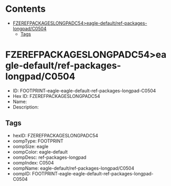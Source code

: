 



Contents
========

* [FZEREFPACKAGESLONGPADC54>eagle-default/ref-packages-longpad/C0504](#fzerefpackageslongpadc54eagle-defaultref-packages-longpadc0504)
	* [Tags](#tags)

# FZEREFPACKAGESLONGPADC54>eagle-default/ref-packages-longpad/C0504

- ID: FOOTPRINT-eagle-eagle-default-ref-packages-longpad-C0504
- Hex ID: FZEREFPACKAGESLONGPADC54
- Name: 
- Description: 

## Tags

- hexID: FZEREFPACKAGESLONGPADC54
- oompType: FOOTPRINT
- oompSize: eagle
- oompColor: eagle-default
- oompDesc: ref-packages-longpad
- oompIndex: C0504
- oompName: eagle-default/ref-packages-longpad/C0504
- oompID: FOOTPRINT-eagle-eagle-default-ref-packages-longpad-C0504
